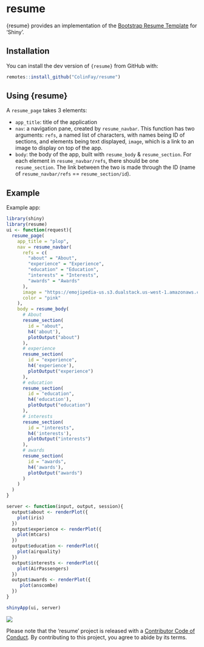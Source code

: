
<!-- README.md is generated from README.Rmd. Please edit that file -->

# resume

<!-- badges: start -->

<!-- badges: end -->

{resume} provides an implementation of the [Bootstrap Resume
Template](https://github.com/BlackrockDigital/startbootstrap-resume) for
‘Shiny’.

## Installation

You can install the dev version of `{resume}` from GitHub with:

``` r
remotes::install_github("ColinFay/resume")
```

## Using {resume}

A `resume_page` takes 3 elements:

  - `app_title`: title of the application
  - `nav`: a navigation pane, created by `resume_navbar`. This function
    has two arguments: `refs`, a named list of characters, with names
    being ID of sections, and elements being text displayed, `image`,
    which is a link to an image to display on top of the app.
  - `body`: the body of the app, built with `resume_body` &
    `resume_section`. For each element in `resume_navbar/refs`, there
    should be one `resume_section`. The link between the two is made
    through the ID (name of `resume_navbar/refs` ==
    `resume_section/id`).

## Example

Example app:

``` r
library(shiny)
library(resume)
ui <- function(request){
  resume_page(
    app_title = "plop",
    nav = resume_navbar(
      refs = c(
        "about" = "About",
        "experience" = "Experience",
        "education" = "Education",
        "interests" = "Interests",
        "awards" = "Awards"
      ),
      image = "https://emojipedia-us.s3.dualstack.us-west-1.amazonaws.com/thumbs/120/apple/198/sign-of-the-horns_1f918.png", 
      color = "pink"
    ),
    body = resume_body(
      # About
      resume_section(
        id = "about",
        h4('about'),
        plotOutput("about")
      ),
      # experience
      resume_section(
        id = "experience",
        h4('experience'),
        plotOutput("experience")
      ),
      # education
      resume_section(
        id = "education",
        h4('education'),
        plotOutput("education")
      ),
      # interests
      resume_section(
        id = "interests",
        h4('interests'),
        plotOutput("interests")
      ),
      # awards
      resume_section(
        id = "awards",
        h4('awards'),
        plotOutput("awards")
      )
    )
  )
}

server <- function(input, output, session){
  output$about <- renderPlot({
    plot(iris)
  })
  output$experience <- renderPlot({
    plot(mtcars)
  })
  output$education <- renderPlot({
    plot(airquality)
  })
  output$interests <- renderPlot({
    plot(AirPassengers)
  })
  output$awards <- renderPlot({
     plot(anscombe)
  })
}

shinyApp(ui, server)
```

![](readme-figs/example.gif)

Please note that the ‘resume’ project is released with a [Contributor
Code of Conduct](CODE_OF_CONDUCT.md). By contributing to this project,
you agree to abide by its terms.
